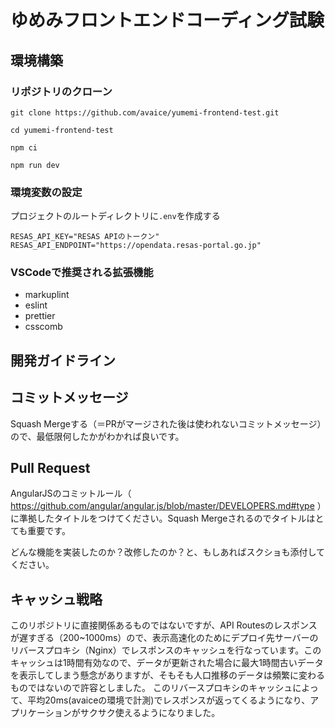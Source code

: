 # ゆめみフロントエンドコーディング試験

## 環境構築

### リポジトリのクローン

`git clone https://github.com/avaice/yumemi-frontend-test.git`

`cd yumemi-frontend-test`

`npm ci`

`npm run dev`

### 環境変数の設定

プロジェクトのルートディレクトリに`.env`を作成する

```
RESAS_API_KEY="RESAS APIのトークン"
RESAS_API_ENDPOINT="https://opendata.resas-portal.go.jp"
```

### VSCodeで推奨される拡張機能

- markuplint
- eslint
- prettier
- csscomb

## 開発ガイドライン

## コミットメッセージ

Squash Mergeする（＝PRがマージされた後は使われないコミットメッセージ）ので、最低限何したかがわかれば良いです。

## Pull Request

AngularJSのコミットルール（ https://github.com/angular/angular.js/blob/master/DEVELOPERS.md#type ）に準拠したタイトルをつけてください。Squash Mergeされるのでタイトルはとても重要です。

どんな機能を実装したのか？改修したのか？と、もしあればスクショも添付してください。

## キャッシュ戦略

このリポジトリに直接関係あるものではないですが、API Routesのレスポンスが遅すぎる（200~1000ms）ので、表示高速化のためにデプロイ先サーバーのリバースプロキシ（Nginx）でレスポンスのキャッシュを行なっています。このキャッシュは1時間有効なので、データが更新された場合に最大1時間古いデータを表示してしまう懸念がありますが、そもそも人口推移のデータは頻繁に変わるものではないので許容としました。
このリバースプロキシのキャッシュによって、平均20ms(avaiceの環境で計測)でレスポンスが返ってくるようになり、アプリケーションがサクサク使えるようになりました。
